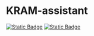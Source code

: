 KRAM-assistant 
==============

[![Static Badge](https://img.shields.io/badge/GitHub-edit_repo-green)](https://github.com/RK22000/KRAM-assistant)
[![Static Badge](https://img.shields.io/badge/project_proposal-purple)](https://rk22000.github.io/KRAM-assistant/proposal.md.html)